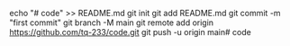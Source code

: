 echo "# code" >> README.md
git init
git add README.md
git commit -m "first commit"
git branch -M main
git remote add origin https://github.com/tq-233/code.git
git push -u origin main# code
